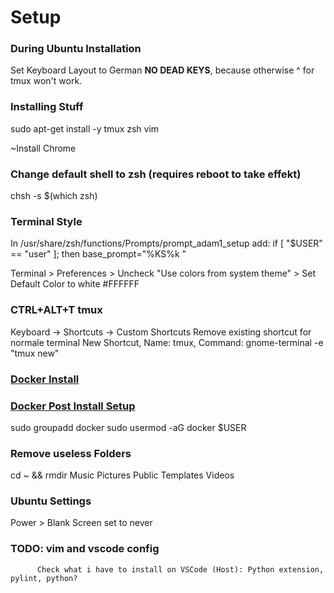 # Setup

### During Ubuntu Installation
Set Keyboard Layout to German **NO DEAD KEYS**, because otherwise ^ for tmux won't work.

### Installing Stuff
sudo apt-get install -y tmux zsh vim

~Install Chrome

### Change default shell to zsh  (requires reboot to take effekt)
chsh -s $(which zsh)

### Terminal Style
In /usr/share/zsh/functions/Prompts/prompt_adam1_setup add:
if [ "$USER" == "user" ]; then
  base_prompt="%KS%k "

Terminal > Preferences > Uncheck "Use colors from system theme"
                       > Set Default Color to white #FFFFFF
### CTRL+ALT+T tmux
Keyboard -> Shortcuts -> Custom Shortcuts
Remove existing shortcut for normale terminal
New Shortcut, Name: tmux, Command: gnome-terminal -e "tmux new"

### [Docker Install](https://docs.docker.com/v17.09/engine/installation/linux/docker-ce/ubuntu/)
### [Docker Post Install Setup](https://docs.docker.com/install/linux/linux-postinstall/)
sudo groupadd docker
sudo usermod -aG docker $USER

### Remove useless Folders
cd ~ && rmdir Music Pictures Public Templates Videos

### Ubuntu Settings
Power > Blank Screen set to never

### TODO: vim and vscode config
          Check what i have to install on VSCode (Host): Python extension, pylint, python?
